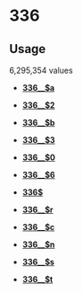 # 336

## Usage

6,295,354 values

-   **[336\_\_$a](../../tags/336/336__a-1.md)**  

-   **[336\_\_$2](../../tags/336/336__2-2.md)**  

-   **[336\_\_$b](../../tags/336/336__b-3.md)**  

-   **[336\_\_$3](../../tags/336/336__3-4.md)**  

-   **[336\_\_$0](../../tags/336/336__0-5.md)**  

-   **[336\_\_$6](../../tags/336/336__6-6.md)**  

-   **[336$](../../tags/336/336-7.md)**  

-   **[336\_\_$r](../../tags/336/336__r-8.md)**  

-   **[336\_\_$c](../../tags/336/336__c-9.md)**  

-   **[336\_\_$n](../../tags/336/336__n-10.md)**  

-   **[336\_\_$s](../../tags/336/336__s-11.md)**  

-   **[336\_\_$t](../../tags/336/336__t-12.md)**  


